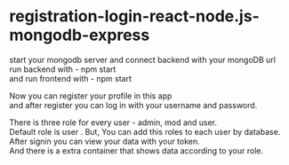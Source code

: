 # registration-login-react-node.js-mongodb-express

start your mongodb server and connect backend with your mongoDB url <br />
run backend with - npm start<br /> 
 and run frontend with - npm start<br />

Now you can register your profile in this app<br />
and after register you can log in with your username and password.<br />

There is three role for every user - admin, mod and user.<br />
Default role is user . But, You can add this roles to each user by database.<br />
After signin you can view your data with your token.<br />
And there is a extra container that shows data according to your role.<br />

